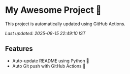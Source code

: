 # My Awesome Project 🚀

This project is automatically updated using GitHub Actions.

_Last updated: 2025-08-15 22:49:10 IST_

## Features
- Auto-update README using Python 🐍
- Auto Git push with GitHub Actions 🤖
